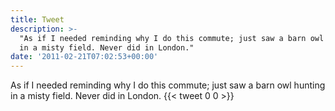 ```yaml
---
title: Tweet
description: >-
  "As if I needed reminding why I do this commute; just saw a barn owl hunting
  in a misty field. Never did in London."
date: '2011-02-21T07:02:53+00:00'
---
```

As if I needed reminding why I do this commute; just saw a barn owl hunting in a misty field. Never did in London.
      {{< tweet 0 0 >}}
    
